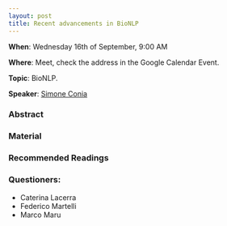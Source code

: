 ```yaml
---
layout: post
title: Recent advancements in BioNLP
---
```

**When**:  Wednesday 16th of September, 9:00 AM

**Where**: Meet, check the address in the Google Calendar Event.

**Topic**: BioNLP.

**Speaker**: 
[Simone Conia](https://twitter.com/ConiaSimone)

### Abstract


### Material

### Recommended Readings

### Questioners:
- Caterina Lacerra
- Federico Martelli
- Marco Maru
